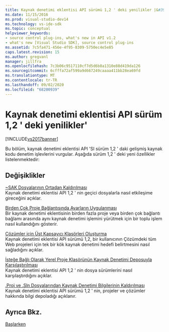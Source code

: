 ```yaml
---
title: Kaynak denetimi eklentisi API sürümü 1,2 ' deki yenilikler |&#39;Microsoft Docs
ms.date: 11/15/2016
ms.prod: visual-studio-dev14
ms.technology: vs-ide-sdk
ms.topic: conceptual
helpviewer_keywords:
- source control plug-ins, what's new in API v1.2
- what's new [Visual Studio SDK], source control plug-ins
ms.assetid: 7c5fa471-456e-4f95-8309-5750ec4e5e85
caps.latest.revision: 15
ms.author: gregvanl
manager: jillfra
ms.openlocfilehash: 7c3b06c9517110cf7d5d6b8a1310e88d419da126
ms.sourcegitcommit: 6cfffa72af599a9d667249caaaa411bb28ea69fd
ms.translationtype: MT
ms.contentlocale: tr-TR
ms.lasthandoff: 09/02/2020
ms.locfileid: "68200939"
---
```

# <a name="what39s-new-in-the-source-control-plug-in-api-version-12"></a>Kaynak denetimi eklentisi API sürüm 1,2 ' deki yenilikler&#39;
[!INCLUDE[vs2017banner](../../includes/vs2017banner.md)]

Bu bölüm, kaynak denetimi eklentisi API 'SI sürüm 1,2 ' daki gelişmiş kaynak kodu denetim işlevlerini vurgular. Aşağıda sürüm 1,2 ' deki yeni özellikler listelenmektedir:  
  
## <a name="changes"></a>Değişiklikler  
 [~SAK Dosyalarının Ortadan Kaldırılması](../../extensibility/internals/elimination-of-tilde-sak-files.md)  
 Kaynak denetimi eklentisi API 1,2 ' nin geçici dosyalarla nasıl etkileşime gireceğini açıklar.  
  
 [Birden Çok Proje Bağlantısında Ayarların Uygulanması](../../extensibility/internals/application-of-settings-across-multiple-project-connections.md)  
 Bir kaynak denetimi eklentisinin birden fazla proje veya birden çok bağlantı bağlamı arasında aynı kaynak denetimi işlemini yürütmek için bir toplu işlem nasıl kullandığını gösterir.  
  
 [Çözümler için Üst Kapsayıcı Klasörleri Oluşturma](../../extensibility/internals/creating-parent-container-folders-for-solutions.md)  
 Kaynak denetimi eklentisi API sürümü 1,2, bir kullanıcının Çözümdeki tüm Web projeleri için tek bir kök kaynak denetimi hedefi belirtmesini nasıl sağladığını açıklar.  
  
 [İsteğe Bağlı Olarak Yerel Proje Klasörünün Kaynak Denetimi Deposuyla Karşılaştırılması](../../extensibility/internals/optional-comparison-of-local-project-folder-to-source-control-store.md)  
 Kaynak denetimi eklentisi API 1,2 ' nin dosya sürümlerini nasıl karşılaştırdığını açıklar.  
  
 [.Proj ve .Sln Dosyalarından Kaynak Denetimi Bilgilerinin Kaldırılması](../../extensibility/internals/removal-of-source-control-information-from-dot-proj-and-dot-sln-files.md)  
 Kaynak denetimi eklentisi API sürümü 1,2 ' nin, projeler ve çözümler hakkında bilgi depoladığı açıklanır.  
  
## <a name="see-also"></a>Ayrıca Bkz.  
 [Başlarken](../../extensibility/internals/getting-started-with-source-control-plug-ins.md)
